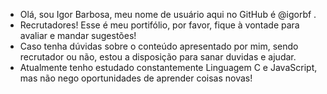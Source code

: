 - Olá, sou Igor Barbosa, meu nome de usuário aqui no GitHub é @igorbf .
- Recrutadores! Esse é meu portifólio, por favor, fique à vontade para avaliar e mandar sugestões!
- Caso tenha dúvidas sobre o conteúdo apresentado por mim, sendo recrutador ou não, estou a disposição para sanar duvidas e ajudar.
- Atualmente tenho estudado constantemente Linguagem C e JavaScript, mas não nego oportunidades de aprender coisas novas!

<!---
igorbf/igorbf is a ✨ special ✨ repository because its `README.md` (this file) appears on your GitHub profile.
You can click the Preview link to take a look at your changes.
--->
